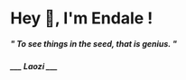 <h1 title="head"> Hey 👋, I'm Endale !</h1>

**<h5><i>" To see things in the seed, that is genius. "</i></h5>**

*<b>___ Laozi ___</b>*
